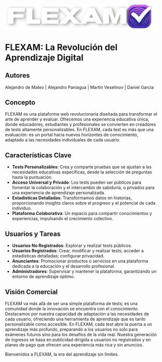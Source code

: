 ![Logo de Flexam](flexam/resources/imagenes/logo_sombra.png "Logo de Flexam")

# FLEXAM: La Revolución del Aprendizaje Digital

## Autores
Alejandro de Mateo | Alejandro Paniagua | Martin Veselinov | Daniel García

## Concepto
FLEXAM es una plataforma web revolucionaria diseñada para transformar el arte de aprender y evaluar. Ofrecemos una experiencia educativa única, donde educadores, estudiantes y profesionales se convierten en creadores de tests altamente personalizables. En FLEXAM, cada test es más que una evaluación: es un portal hacia nuevos horizontes de conocimiento, adaptado a las necesidades individuales de cada usuario.

## Características Clave
- **Tests Personalizables**: Crea y comparte pruebas que se ajustan a las necesidades educativas específicas, desde la selección de preguntas hasta la puntuación.
- **Acceso Universal y Privado**: Los tests pueden ser públicos para fomentar la colaboración y el intercambio de sabiduría, o privados para una experiencia de aprendizaje personalizada.
- **Estadísticas Detalladas**: Transformamos datos en historias, proporcionando insights claros sobre el progreso y el potencial de cada individuo.
- **Plataforma Colaborativa**: Un espacio para compartir conocimientos y experiencias, impulsando el crecimiento colectivo.

## Usuarios y Tareas
- **Usuarios No Registrados**: Explorar y realizar tests públicos.
- **Usuarios Registrados**: Crear, modificar y realizar tests; acceder a estadísticas detalladas; configurar privacidad.
- **Anunciantes**: Promocionar productos o servicios en una plataforma dedicada a la educación y el desarrollo profesional.
- **Administradores**: Supervisar y mantener la plataforma, garantizando un entorno de aprendizaje óptimo.

## Visión Comercial
FLEXAM va más allá de ser una simple plataforma de tests; es una comunidad donde la innovación se encuentra con el conocimiento. Destacamos por nuestra capacidad de adaptación a las necesidades de cada usuario, ofreciendo una herramienta de aprendizaje que es tanto personalizable como accesible. En FLEXAM, cada test abre la puerta a un aprendizaje más profundo, preparando a los usuarios no solo para exámenes futuros sino para los desafíos de la vida real. Nuestra generación de ingresos se basa en publicidad dirigida a usuarios no registrados y en planes de pago que ofrecen una experiencia más rica y sin anuncios.

Bienvenidos a FLEXAM, la era del aprendizaje sin límites.
